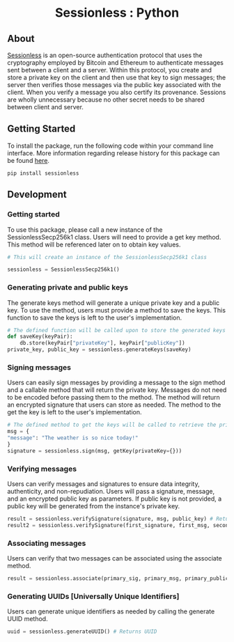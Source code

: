 <div align="center">
    <h1> Sessionless : Python</h1>
</div>

## About

[Sessionless](https://sessionless.org/) is an open-source authentication protocol that uses the cryptography employed by Bitcoin and Ethereum to authenticate messages sent between a client and a server. Within this protocol, you create and store a private key on the client and then use that key to sign messages; the server then verifies those messages via the public key associated with the client. When you verify a message you also certify its provenance. Sessions are wholly unnecessary because no other secret needs to be shared between client and server.

## Getting Started 

To install the package, run the following code within your command line interface. More information regarding release history for this package can be found [here](https://pypi.org/project/sessionless/).
```
pip install sessionless
```

## Development 

### Getting started
To use this package, please call a new instance of the SessionlessSecp256k1 class. Users will need to provide a get key method. This method will be referenced later on to obtain key values.

```python
# This will create an instance of the SessionlessSecp256k1 class 

sessionless = SessionlessSecp256k1()
```

### Generating private and public keys
The generate keys method will generate a unique private key and a public key. To use the method, users must provide a method to save the keys. This function to save the keys is left to the user's implementation.
```python
# The defined function will be called upon to store the generated keys
def saveKey(keyPair):
    db.store(keyPair["privateKey"], keyPair["publicKey"])
private_key, public_key = sessionless.generateKeys(saveKey) 
```

### Signing messages
Users can easily sign messages by providing a message to the sign method and a callable method that will return the private key. Messages do not need to be encoded before passing them to the method. The method will return an encrypted signature that users can store as needed. The method to the get the key is left to the user's implementation.
```python
# The defined method to get the keys will be called to retrieve the private key
msg = {
"message": "The weather is so nice today!"
}
signature = sessionless.sign(msg, getKey(privateKey={}))
```

### Verifying messages
Users can verify messages and signatures to ensure data integrity, authenticity, and non-repudiation. Users will pass a signature, message, and an encrypted public key as parameters. If public key is not provided, a public key will be generated from the instance's private key.
```python
result = sessionless.verifySignature(signature, msg, public_key) # Returns True
result2 = sessionless.verifySignature(first_signature, first_msg, second_primary_key) # Returns False
```

### Associating messages
Users can verify that two messages can be associated using the associate method. 
```python
result = sessionless.associate(primary_sig, primary_msg, primary_public_key, secondary_sig, secondary_msg, secondary_public_key) # Returns either True or False

```

### Generating UUIDs [Universally Unique Identifiers]
Users can generate unique identifiers as needed by calling the generate UUID method.
```python
uuid = sessionless.generateUUID() # Returns UUID

```
